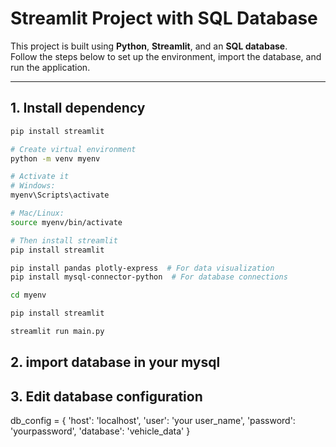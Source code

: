 # Streamlit Project with SQL Database

This project is built using **Python**, **Streamlit**, and an **SQL database**.  
Follow the steps below to set up the environment, import the database, and run the application.

---

## 1. Install dependency

```bash
pip install streamlit

# Create virtual environment
python -m venv myenv

# Activate it
# Windows:
myenv\Scripts\activate

# Mac/Linux:
source myenv/bin/activate

# Then install streamlit
pip install streamlit

pip install pandas plotly-express  # For data visualization
pip install mysql-connector-python  # For database connections

cd myenv

pip install streamlit

streamlit run main.py

```
## 2. import database in your mysql

## 3. Edit database configuration
db_config = {
    'host': 'localhost',
    'user': 'your user_name',
    'password': 'yourpassword',
    'database': 'vehicle_data'
}
